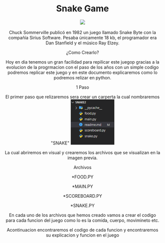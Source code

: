 <center><h1> Snake Game <hr1> </center>

<center><img src= https://www.federicoperichon.com.ar/wp-content/uploads/2012/03/nokia-Snake.jpg> 

<h>

<p> Chuck Sommerville publicó en 1982 un juego llamado Snake Byte con la compañía Sirius Software. Pesaba únicamente 18 kb, el programador era Dan Stanfield y el músico Ray Elzey.<p>

<hr2>¿Como Crearlo?<hr2>

<p> Hoy en dia tenemos un gran facilidad para repilicar este juegop gracias a la evolucion de la progrmacion con el paso de los años con un simple codigo podremos replicar este juego y en este documento explicaremos como lo podremos relizar en python.<p>

<hr3>1 Paso <hr3>

<p>El primer paso que relizaremos sera crear un carperta  la cual nombraremos "SNAKE" 

<img src= "img/carp.PNG">

La cual abriremos en visual y crearemos los archivos que se visualizan en la imagen previa.

<hr4>Archivos<hr4>

<p>*FOOD.PY<P>
<P>*MAIN.PY<P>
<P>*SCOREBOARD.PY<P>
<P>*SNAKE.PY<P>


<p>En cada uno de los archivos que hemos creado vamos a crear  el codigo para cada funcion del juego como lo es la comida, cuerpo, movimineto etc.

Acontinuacion encontraremos el codigo de cada funcion y encontraremos su explicacion y funcion en el juego<p>
